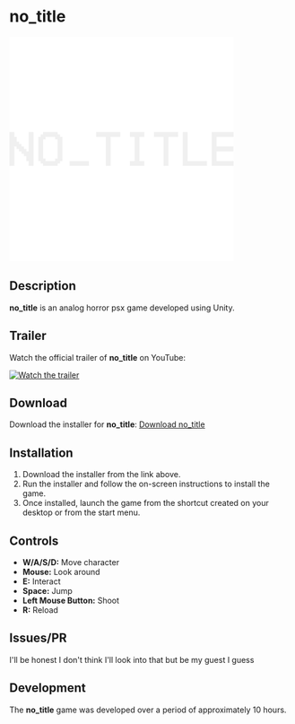 # no_title

<img src="https://github.com/inteiros/no_title/blob/main/Assets/Icon/no_title.png" alt="no_title" width="400"/>

## Description

**no_title** is an analog horror psx game developed using Unity. 

## Trailer

Watch the official trailer of **no_title** on YouTube:

[![Watch the trailer](https://img.youtube.com/vi/PuanXdWOKhI/0.jpg)](https://www.youtube.com/watch?v=PuanXdWOKhI)

## Download

Download the installer for **no_title**:
[Download no_title](https://www.mediafire.com/file/3iqa2n42vvzhj1a/no_title.exe/file)

## Installation

1. Download the installer from the link above.
2. Run the installer and follow the on-screen instructions to install the game.
3. Once installed, launch the game from the shortcut created on your desktop or from the start menu.

## Controls

- **W/A/S/D:** Move character
- **Mouse:** Look around
- **E:** Interact
- **Space:** Jump
- **Left Mouse Button:** Shoot
- **R:** Reload

## Issues/PR

I'll be honest I don't think I'll look into that but be my guest I guess

## Development

The **no_title** game was developed over a period of approximately 10 hours.
